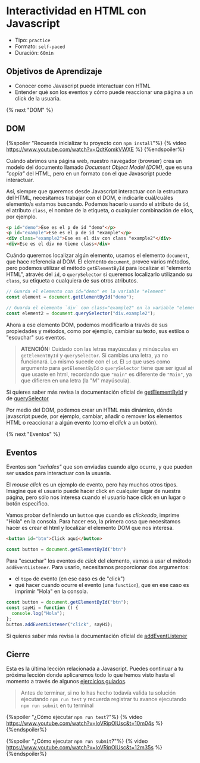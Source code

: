 # Interactividad en HTML con Javascript

- Tipo: `practice`
- Formato: `self-paced`
- Duración: `60min`

## Objetivos de Aprendizaje

- Conocer como Javascript puede interactuar con HTML
- Entender qué son los eventos y cómo puede reaccionar una página a un click
  de la usuaria.

{% next "DOM" %}

## DOM

{%spoiler "Recuerda inicializar tu proyecto con `npm install`"%}
{% video https://www.youtube.com/watch?v=QdtKomkVWXE %}
{%endspoiler%}

Cuándo abrimos una página web, nuestro navegador (browser) crea un modelo del
documento llamado _Document Object Model (DOM)_, que es una *"copia"* del HTML,
pero en un formato con el que Javascript puede interactuar.

Así, siempre que queremos desde Javascript interactuar con la estructura del
HTML, necesitamos trabajar con el DOM, e indicarle cuál/cuáles elemento/s
estamos buscando. Podemos hacerlo usando el atributo de `id`, el atributo `class`,
el nombre de la etiqueta, o cualquier combinación de ellos, por ejemplo.

```html
<p id="demo">Ese es el p de id "demo"</p>
<p id="example">Ese es el p de id "example"</p>
<div class="example2">Ese es el div con class "example2"</div>
<div>Ese es el div no tiene class</div>
```

Cuándo queremos localizar algún elemento, usamos el elemento `document`,
que hace referencia al DOM. El elemento `document`, provee varios métodos, pero
podemos utilizar el método `getElementById` para localizar el "elemento HTML",
através del `id`, o `querySelector` si queremos localizarlo utilizando su `class`,
su etiqueta o cualquiera de sus otros atributos.

```js
// Guarda el elemento con id="demo" en la variable "element"
const element = document.getElementById("demo");

// Guarda el elemento `div` con class="example2" en la variable "element2"
const element2 = document.querySelector("div.example2");
```

Ahora a ese elemento DOM, podemos modificarlo a través de sus propiedades y métodos,
como por ejemplo, cambiar su texto, sus estilos o "escuchar" sus eventos.

> **ATENCIÓN:** Cuidado con las letras mayúsculas y minúsculas en `getElementById`
> y `querySelector`. Si cambias una letra, ya no funcionará.
> Lo mismo sucede con el `id`. El `id` que uses como argumento para
> `getElementById` o `querySelector` tiene que ser igual al que usaste en html,
> recordando que `"main"` es diferente de `"Main"`, ya que difieren en una
> letra (la "M" mayúscula).

Si quieres saber más revisa la documentación oficial de
[getElementById](https://developer.mozilla.org/es/docs/Web/API/Document/getElementById)
y de
[querySelector](https://developer.mozilla.org/es/docs/Web/API/Document/querySelector)

Por medio del DOM, podemos crear un HTML más dinámico, dónde javascript puede,
por ejemplo, cambiar, añadir o remover los elementos HTML o reaccionar a algún
evento (como el _click_ a un botón).

{% next "Eventos" %}

## Eventos

Eventos son _"señales"_ que son enviadas cuando algo ocurre, y que pueden ser
usados para interactuar con la usuaria.

El *mouse click* es un ejemplo de evento, pero hay muchos otros tipos.
Imagine que el usuario puede hacer click en cualquier lugar de nuestra página,
pero sólo nos interesa cuando el usuario hace click en un lugar o botón
específico.

Vamos probar definiendo un `button` que cuando es _clickeado_, imprime "Hola"
en la consola.
Para hacer eso, la primera cosa que necesitamos hacer es crear el html y
localizar el elemento DOM que nos interesa.

```html
<button id="btn">Click aquí</button>
```

```js
const button = document.getElementById("btn")
```

Para "escuchar" los eventos de *click* del elemento, vamos a usar el método
`addEventListener`.
Para usarlo, necesitamos proporcionar dos argumentos:

- el `tipo` de evento (en ese caso es de "click")
- qué hacer cuando ocurre el evento (una `function`), que en ese caso es
  imprimir "Hola" en la consola.

```js
const button = document.getElementById("btn");
const sayHi = function () {
  console.log("Hola");
};
button.addEventListener("click", sayHi);
```

Si quieres saber más revisa la documentación oficial de
[addEventListener](https://developer.mozilla.org/en-US/docs/Web/API/EventTarget/addEventListener)

## Cierre

Esta es la última lección relacionada a Javascript.
Puedes continuar a tu próxima lección donde aplicaremos todo lo que hemos visto
hasta el momento a través de algunos
[ejercicios guiados](https://lab.cs50.io/Laboratoria/admission-curriculum/rediseno-prework-fe/admission/03-prework/07-guided-exercises/sandbox/01-edad-en-segundos/).

> Antes de terminar, si no lo has hecho todavía valida tu solución ejecutando
> `npm run test` y recuerda registrar tu avance ejecutando `npm run submit` en
> tu terminal

{%spoiler "¿Cómo ejecutar `npm run test`?"%}
{% video https://www.youtube.com/watch?v=IoVRipOlUsc&t=10m04s %}
{%endspoiler%}

{%spoiler "¿Cómo ejecutar `npm run submit`?"%}
{% video https://www.youtube.com/watch?v=IoVRipOlUsc&t=12m35s %}
{%endspoiler%}
